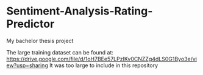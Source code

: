 # Sentiment-Analysis-Rating-Predictor
My bachelor thesis project

The large training dataset can be found at:
https://drive.google.com/file/d/1oH7BEe57LPzIKv0CNZZg4dLS0G1Byo3e/view?usp=sharing
It was too large to include in this repository
